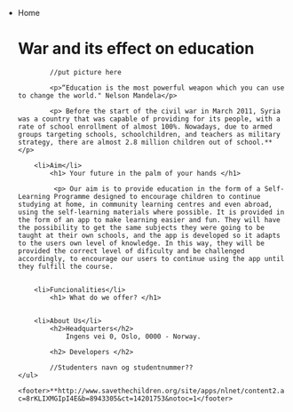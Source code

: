 <html>
<head>
    <title> WebSchool</title>
</head>
<body>
    <ul>
        <li>Home</li>
            <h1> War and its effect on education </h1>
            
            //put picture here
            
            <p>“Education is the most powerful weapon which you can use to change the world." Nelson Mandela</p>
            
            <p> Before the start of the civil war in March 2011, Syria was a country that was capable of providing for its people, with a rate of school enrollment of almost 100%. Nowadays, due to armed groups targeting schools, schoolchildren, and teachers as military strategy, there are almost 2.8 million children out of school.** </p>
            
        <li>Aim</li>
            <h1> Your future in the palm of your hands </h1>
            
             <p> Our aim is to provide education in the form of a Self-Learning Programme designed to encourage children to continue studying at home, in community learning centres and even abroad, using the self-learning materials where possible. It is provided in the form of an app to make learning easier and fun. They will have the possibility to get the same subjects they were going to be taught at their own schools, and the app is developed so it adapts to the users own level of knowledge. In this way, they will be provided the correct level of dificulty and be challenged accordingly, to encourage our users to continue using the app until they fulfill the course. 
            
            
        <li>Funcionalities</li>
            <h1> What do we offer? </h1>
            
                
        <li>About Us</li>
            <h2>Headquarters</h2>
                Ingens vei 0, Oslo, 0000 - Norway.
                
            <h2> Developers </h2>
            
            //Studenters navn og studentnummer??
    </ul>
    
    <footer>**http://www.savethechildren.org/site/apps/nlnet/content2.aspx?c=8rKLIXMGIpI4E&b=8943305&ct=14201753&notoc=1</footer>
</body>
</html>